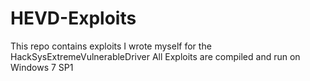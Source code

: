 # HEVD-Exploits

This repo contains exploits I wrote myself for the HackSysExtremeVulnerableDriver
All Exploits are compiled and run on Windows 7 SP1
